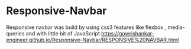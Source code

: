 # Responsive-Navbar
Responsive navbar was build by using css3 features like flexbox , media-queries  and with little bit of JavaScript
https://gowrishankar-engineer.github.io/Responsive-Navbar/RESPONSIVE%20NAVBAR.html
